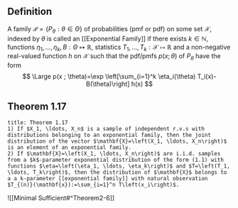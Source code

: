 ## Definition
A family $\mathcal{P}=\left\{P_\theta: \theta \in \Theta\right\}$ of probabilities (pmf or pdf) on some set $\mathcal{X}$, indexed by $\theta$ is called an [[Exponential Family]] if there exists $k \in \mathbb{N}$, functions $\eta_1, \ldots, \eta_k, B: \Theta \mapsto \mathbb{R}$, statistics $T_1, \ldots, T_k: \mathcal{X} \mapsto \mathbb{R}$ and a non-negative real-valued function $h$ on $\mathcal{X}$ such that the $\mathrm{pdf} / \mathrm{pmfs}$ $p(x ; \theta)$ of $P_\theta$ have the form
$$
\Large
p(x ; \theta)=\exp \left[\sum_{i=1}^k \eta_i(\theta) T_i(x)-B(\theta)\right] h(x)
$$

## Theorem 1.17
```ad-theorem
title: Theorem 1.17
1) If $X_1, \ldots, X_n$ is a sample of independent r.v.s with distributions belonging to an exponential family, then the joint distribution of the vector $\mathbf{X}=\left(X_1, \ldots, X_n\right)$ is an element of an exponential family.
2) If $\mathbf{X}=\left(X_1, \ldots, X_n\right)$ are i.i.d. samples from a $k$-parameter exponential distribution of the form (1.1) with functions $\eta=\left(\eta_1, \ldots, \eta_k\right)$ and $T=\left(T_1, \ldots, T_k\right)$, then the distribution of $\mathbf{X}$ belongs to a a k-parameter [[exponential family]] with natural observation $T_{(n)}(\mathbf{x}):=\sum_{i=1}^n T\left(x_i\right)$.
```

![[Minimal Sufficient#^Theorem2-6]]